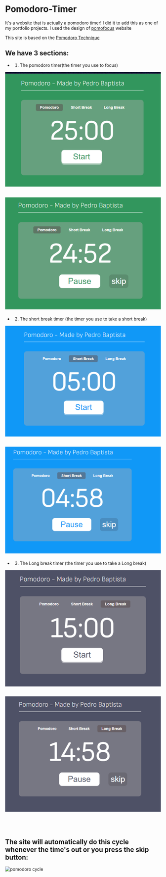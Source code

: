 # Pomodoro-Timer
It's a website that is actually a pomodoro timer! I did it to add this as one of my portfolio projects. I used the design of <a href='https://pomofocus.io/' target='_blank'>pomofocus</a> website

<div>
This site is based on the <a href='https://todoist.com/productivity-methods/pomodoro-technique' target='_blank'> Pomodoro Technique </a>




  <h2>We have 3 sections:</h2>

-  1) The pomodoro timer(the timer you use to focus)

![site image 1](https://github.com/PeterBaptista/Pomodoro-Timer/blob/main/web-images/pomodoro-timer.png)

![site image 2](https://github.com/PeterBaptista/Pomodoro-Timer/blob/main/web-images/pomodoro-timer(1).png)
  -----

-  2) The short break timer (the timer you use to take a short break)

![site image 3](https://github.com/PeterBaptista/Pomodoro-Timer/blob/main/web-images/pomodoro-timer(2).png)

![site image 4](https://github.com/PeterBaptista/Pomodoro-Timer/blob/main/web-images/pomodoro-timer(3).png)
  --

-  3) The Long break timer (the timer you use to take a Long break)

![site image 5](https://github.com/PeterBaptista/Pomodoro-Timer/blob/main/web-images/pomodoro-timer(4).png)

![site image 6](https://github.com/PeterBaptista/Pomodoro-Timer/blob/main/web-images/pomodoro-timer(5).png)
  -----

<br> <br>
The site will automatically do this cycle whenever the time's out or you press the skip button:
  ----
![pomodoro cycle](https://images.prismic.io/friday-marketing/31b24211-a76a-40e1-9dc4-e3d84beb6e0b_pomodoro-internal-2.png?auto=compress,format)

